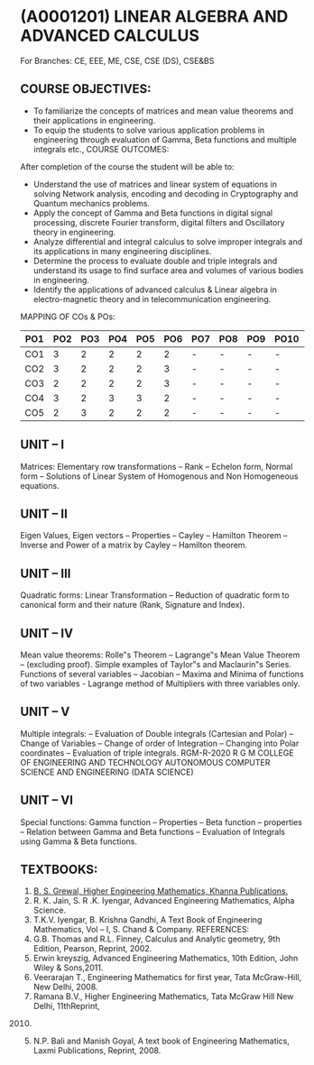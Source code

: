 # (A0001201) LINEAR ALGEBRA AND ADVANCED CALCULUS
For Branches: CE, EEE, ME, CSE, CSE (DS), CSE&BS

## COURSE OBJECTIVES:

- To familiarize the concepts of matrices and mean value theorems and their applications in
engineering.
- To equip the students to solve various application problems in engineering through evaluation
of Gamma, Beta functions and multiple integrals etc.,
COURSE OUTCOMES:

After completion of the course the student will be able to:
- Understand the use of matrices and linear system of equations in solving Network analysis,
encoding and decoding in Cryptography and Quantum mechanics problems.
- Apply the concept of Gamma and Beta functions in digital signal processing, discrete
Fourier transform, digital filters and Oscillatory theory in engineering.
- Analyze differential and integral calculus to solve improper integrals and its applications in
many engineering disciplines.
- Determine the process to evaluate double and triple integrals and understand its usage to find
surface area and volumes of various bodies in engineering.
- Identify the applications of advanced calculus & Linear algebra in electro-magnetic theory
and in telecommunication engineering.

MAPPING OF COs & POs:

|PO1| PO2| PO3| PO4| PO5| PO6| PO7| PO8| PO9| PO10| PO11| PO12|
|---|---|---|---|---|---|---|---|---|---|---|---|
|CO1| 3| 2| 2| 2| 2| -| -| -| -| -| -| -|
|CO2| 3| 2| 2| 2| 3| -| -| -| -| -| -| -|
|CO3| 2| 2| 2| 2| 3| -| -| -| -| -| -| -|
|CO4| 3| 2| 3| 3| 2| -| -| -| -| -| -| -|
|CO5| 2| 3| 2| 2| 2| -| -| -| -| -| -| -|

## UNIT – I
Matrices: Elementary row transformations – Rank – Echelon form, Normal form – Solutions of
Linear System of Homogenous and Non Homogeneous equations.
## UNIT – II
Eigen Values, Eigen vectors – Properties – Cayley – Hamilton Theorem – Inverse and Power of a
matrix by Cayley – Hamilton theorem.
## UNIT – III
Quadratic forms: Linear Transformation – Reduction of quadratic form to canonical form and their
nature (Rank, Signature and Index).
## UNIT – IV
Mean value theorems: Rolle‟s Theorem – Lagrange‟s Mean Value Theorem – (excluding proof).
Simple examples of Taylor‟s and Maclaurin‟s Series.
Functions of several variables – Jacobian – Maxima and Minima of functions of two variables -
Lagrange method of Multipliers with three variables only.
## UNIT – V
Multiple integrals: – Evaluation of Double integrals (Cartesian and Polar) – Change of Variables –
Change of order of Integration – Changing into Polar coordinates – Evaluation of triple integrals.
RGM-R-2020
R G M COLLEGE OF ENGINEERING AND TECHNOLOGY
AUTONOMOUS
COMPUTER SCIENCE AND ENGINEERING (DATA SCIENCE)
## UNIT – VI
Special functions: Gamma function – Properties – Beta function – properties – Relation between
Gamma and Beta functions – Evaluation of Integrals using Gamma & Beta functions.

## TEXTBOOKS:
1) [B. S. Grewal, Higher Engineering Mathematics, Khanna Publications.](https://google.com)
2) R. K. Jain, S. R .K. Iyengar, Advanced Engineering Mathematics, Alpha Science.
3) T.K.V. Iyengar, B. Krishna Gandhi, A Text Book of Engineering Mathematics, Vol – I, S.
Chand & Company.
REFERENCES:
1) G.B. Thomas and R.L. Finney, Calculus and Analytic geometry, 9th Edition, Pearson,
Reprint, 2002.
2) Erwin kreyszig, Advanced Engineering Mathematics, 10th Edition, John Wiley & Sons,2011.
3) Veerarajan T., Engineering Mathematics for first year, Tata McGraw-Hill, New Delhi, 2008.
4) Ramana B.V., Higher Engineering Mathematics, Tata McGraw Hill New Delhi, 11thReprint,
2010.
5) N.P. Bali and Manish Goyal, A text book of Engineering Mathematics, Laxmi Publications,
Reprint, 2008.
